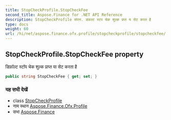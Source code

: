 ```yaml
---
title: StopCheckProfile.StopCheckFee
second_title: Aspose.Finance for .NET API Reference
description: StopCheckProfile संपत्त. डफ़ल्ट स्टप चेक शुल्क प्रप्त य सेट करत है
type: docs
weight: 60
url: /hi/net/aspose.finance.ofx.profile/stopcheckprofile/stopcheckfee/
---
```

## StopCheckProfile.StopCheckFee property

डिफ़ॉल्ट स्टॉप चेक शुल्क प्राप्त या सेट करता है

```csharp
public string StopCheckFee { get; set; }
```

### यह सभी देखें

* class [StopCheckProfile](../)
* नाम स्थान [Aspose.Finance.Ofx.Profile](../../stopcheckprofile/)
* सभा [Aspose.Finance](../../../)


